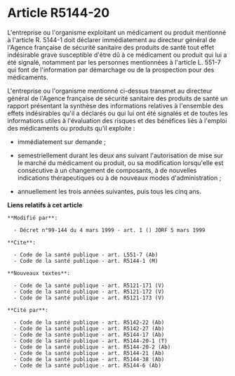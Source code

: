 # Article R5144-20

L'entreprise ou l'organisme exploitant un médicament ou produit mentionné à l'article R. 5144-1 doit déclarer immédiatement
au directeur général de l'Agence française de sécurité sanitaire des produits de santé tout effet indésirable grave
susceptible d'être dû à ce médicament ou produit qui lui a été signalé, notamment par les personnes mentionnées à l'article
L. 551-7 qui font de l'information par démarchage ou de la prospection pour des médicaments.

L'entreprise ou l'organisme mentionné ci-dessus transmet au directeur général de l'Agence française de sécurité sanitaire des
produits de santé un rapport présentant la synthèse des informations relatives à l'ensemble des effets indésirables qu'il a
déclarés ou qui lui ont été signalés et de toutes les informations utiles à l'évaluation des risques et des bénéfices liés à
l'emploi des médicaments ou produits qu'il exploite :

- immédiatement sur demande ;

- semestriellement durant les deux ans suivant l'autorisation de mise sur le marché du médicament ou produit, ou sa
modification lorsqu'elle est consécutive à un changement de composants, à de nouvelles indications thérapeutiques ou à de
nouveaux modes d'administration ;

- annuellement les trois années suivantes, puis tous les cinq ans.

**Liens relatifs à cet article**

	**Modifié par**:

	  - Décret n°99-144 du 4 mars 1999 - art. 1 () JORF 5 mars 1999

	**Cite**:

	  - Code de la santé publique - art. L551-7 (Ab)
	  - Code de la santé publique - art. R5144-1 (M)

	**Nouveaux textes**:

	  - Code de la santé publique - art. R5121-171 (V)
	  - Code de la santé publique - art. R5121-172 (V)
	  - Code de la santé publique - art. R5121-173 (V)

	**Cité par**:

	  - Code de la santé publique - art. R5142-22 (Ab)
	  - Code de la santé publique - art. R5142-27 (Ab)
	  - Code de la santé publique - art. R5144-17 (Ab)
	  - Code de la santé publique - art. R5144-20-1 (T)
	  - Code de la santé publique - art. R5144-20-2 (Ab)
	  - Code de la santé publique - art. R5144-21 (Ab)
	  - Code de la santé publique - art. R5144-38 (Ab)
	  - Code de la santé publique - art. R5144-6 (Ab)
